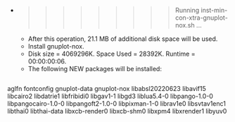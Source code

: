 * >>>>>>>>> Running inst-min-con-xtra-gnuplot-nox.sh ...
  * After this operation, 21.1 MB of additional disk space will be used.
  * Install gnuplot-nox.
  * Disk size = 4069296K. Space Used = 28392K. Runtime = 00:00:00:06.
  * The following NEW packages will be installed:
  ```bash
aglfn fontconfig gnuplot-data gnuplot-nox libabsl20220623
libavif15 libcairo2 libdatrie1 libfribidi0 libgav1-1
libgd3 liblua5.4-0 libpango-1.0-0 libpangocairo-1.0-0 libpangoft2-1.0-0
libpixman-1-0 librav1e0 libsvtav1enc1 libthai0 libthai-data
libxcb-render0 libxcb-shm0 libxpm4 libxrender1 libyuv0
  ```
